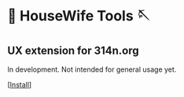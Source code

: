 # 🧹 HouseWife Tools 🪡
## UX extension for 314n.org

In development. Not intended for general usage yet.

[<a href="https://github.com/juribiyan/housewife-tools/raw/master/src/housewife-tools.user.js">Install</a>]
